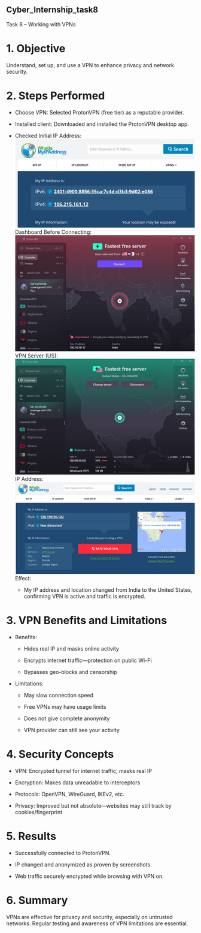 ## Cyber_Internship_task8
Task 8 – Working with VPNs
# 1. Objective
Understand, set up, and use a VPN to enhance privacy and network security.

# 2. Steps Performed
   * Choose VPN: Selected ProtonVPN (free tier) as a reputable provider.

   * Installed client: Downloaded and installed the ProtonVPN desktop app.

  * Checked Initial IP Address:
      ![Initial IP Check](screenshots/Screenshot1.png) Dashboard Before Connecting:
      ![ProtonVPN App - Not Connected](screenshots/Screenshot2.png) VPN Server (US):
      ![ProtonVPN App - Connected](screenshots/Screenshot3.png) IP Address:
      ![Changed IP Address](screenshots/Screenshot4.png) Effect:

    * My IP address and location changed from India to the United States, confirming VPN is active and traffic is encrypted.

# 3. VPN Benefits and Limitations
  * Benefits:

    * Hides real IP and masks online activity

    * Encrypts internet traffic—protection on public Wi-Fi

    * Bypasses geo-blocks and censorship

 * Limitations:

   * May slow connection speed

   * Free VPNs may have usage limits

   * Does not give complete anonymity

   * VPN provider can still see your activity

# 4. Security Concepts
 * VPN: Encrypted tunnel for internet traffic; masks real IP

 * Encryption: Makes data unreadable to interceptors

 * Protocols: OpenVPN, WireGuard, IKEv2, etc.

 * Privacy: Improved but not absolute—websites may still track by cookies/fingerprint

# 5. Results
 * Successfully connected to ProtonVPN.

 * IP changed and anonymized as proven by screenshots.

 * Web traffic securely encrypted while browsing with VPN on.

# 6. Summary
VPNs are effective for privacy and security, especially on untrusted networks. Regular testing and awareness of VPN limitations are essential.
